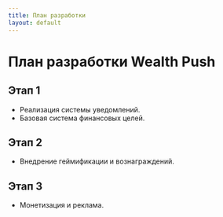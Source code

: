 ```yaml
---
title: План разработки
layout: default
---
```


# План разработки Wealth Push

## Этап 1

- Реализация системы уведомлений.
- Базовая система финансовых целей.

## Этап 2

- Внедрение геймификации и вознаграждений.

## Этап 3

- Монетизация и реклама.
